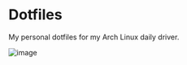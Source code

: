 # Dotfiles
My personal dotfiles for my Arch Linux daily driver.

![image](https://user-images.githubusercontent.com/57040351/162591151-0fa16002-cc99-4b4d-808e-b8edcccf8796.png)
